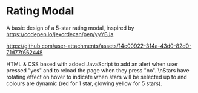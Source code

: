 # Rating Modal
A basic design of a 5-star rating modal, inspired by https://codepen.io/jexordexan/pen/yyYEJa



https://github.com/user-attachments/assets/14c00922-314a-43d0-82d0-71d77f662448


HTML & CSS based with added JavaScript to add an alert when user pressed "yes" and to reload the page when they press "no".
\nStars have rotating effect on hover to indicate when stars will be selected up to and colours are dynamic (red for 1 star, glowing yellow for 5 stars).
